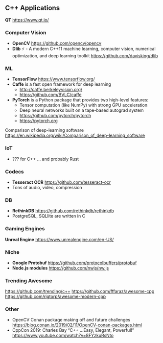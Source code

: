 ## C++ Applications

**QT** https://www.qt.io/

### Computer Vision 
* **OpenCV** https://github.com/opencv/opencv
* **Dlib** ⚡️ - A modern C++11 machine learning, computer vision, numerical optimization, and deep learning toolkit 
https://github.com/davisking/dlib

### ML
* **TensorFlow** https://www.tensorflow.org/
* **Caffe** is a fast open framework for deep learning
  * http://caffe.berkeleyvision.org/
  * https://github.com/BVLC/caffe
* **PyTorch** is a Python package that provides two high-level features:
  - Tensor computation (like NumPy) with strong GPU acceleration
  - Deep neural networks built on a tape-based autograd system
  * https://github.com/pytorch/pytorch
  * https://pytorch.org

Comparison of deep-learning software
https://en.wikipedia.org/wiki/Comparison_of_deep-learning_software


### IoT
* ??? for C++ ... and probably Rust 

### Codecs  
* **Tesseract OCR**  https://github.com/tesseract-ocr
* Tons of audio, video, compression


### DB
* **RethinkDB** https://github.com/rethinkdb/rethinkdb
* PostgreSQL, SQLlite are written in C

### Gaming Engines 
**Unreal Engine** https://www.unrealengine.com/en-US/

### Niche
* **Google Protobuf** https://github.com/protocolbuffers/protobuf
* **Node.js modules** https://github.com/nwjs/nw.js

### Trending Awesome

https://github.com/trending/c++
https://github.com/fffaraz/awesome-cpp
https://github.com/rigtorp/awesome-modern-cpp

### Other 
* OpenCV Conan package making off and future challenges https://blog.conan.io/2019/02/11/OpenCV-conan-packages.html
* CppCon 2019: Charles Bay “C++ ...Easy, Elegant, Powerful!” https://www.youtube.com/watch?v=8FYzkuRsNto